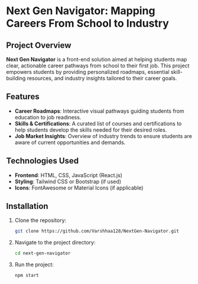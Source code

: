 
# Next Gen Navigator: Mapping Careers From School to Industry

## Project Overview

**Next Gen Navigator** is a front-end solution aimed at helping students map clear, actionable career pathways from school to their first job. This project empowers students by providing personalized roadmaps, essential skill-building resources, and industry insights tailored to their career goals.

## Features

- **Career Roadmaps**: Interactive visual pathways guiding students from education to job readiness.
- **Skills & Certifications**: A curated list of courses and certifications to help students develop the skills needed for their desired roles.
- **Job Market Insights**: Overview of industry trends to ensure students are aware of current opportunities and demands.

## Technologies Used

- **Frontend**: HTML, CSS, JavaScript (React.js)
- **Styling**: Tailwind CSS or Bootstrap (if used)
- **Icons**: FontAwesome or Material Icons (if applicable)

## Installation

1. Clone the repository:
   ```bash
   git clone https://github.com/Varshhaa128/NextGen-Navigator.git
   ```
2. Navigate to the project directory:
   ```bash
   cd next-gen-navigator
   ```
3. Run the project:
   ```bash
   npm start
   ```
